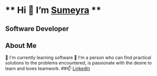  # ** Hi 👋 I’m [Sumeyra](https://github.com/sumeyrakb) **
 ## **Software Developer**
 ## About Me
 🤖 I'm currently learning software
 🌱 I'm a person who can find practical solutions to the problems encountered, is passionate with the desire to learn and loves teamwork.
 ##📫 [LinkedIn](https://www.linkedin.com/in/s%C3%BCmeyra-ye%C5%9Fim-karab%C3%B6cek-42b9a5150/)

<!---
sumeyrakb/sumeyrakb is a ✨ special ✨ repository because its `README.md` (this file) appears on your GitHub profile.
You can click the Preview link to take a look at your changes.
--->
